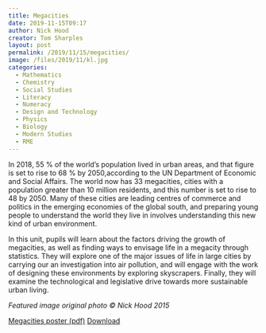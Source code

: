 ```yaml
---
title: Megacities
date: 2019-11-15T09:17
author: Nick Hood
creator: Tom Sharples
layout: post
permalink: /2019/11/15/megacities/
image: /files/2019/11/kl.jpg
categories:
  - Mathematics
  - Chemistry
  - Social Studies
  - Literacy
  - Numeracy
  - Design and Technology
  - Physics
  - Biology
  - Modern Studies 
  - RME
---
```


In 2018, 55 % of the world’s population lived in urban areas, and that figure is set to rise to 68 % by 2050,according to the UN Department of Economic and Social Affairs. The world now has 33 megacities, cities with a population greater than 10 million residents, and this number is set to rise to 48 by 2050. Many of these cities are leading centres of commerce and politics in the emerging economies of the global south, and preparing young people to understand the world they live in involves understanding this new kind of urban environment.

In this unit, pupils will learn about the factors driving the growth of megacities, as well as finding ways to envisage life in a megacity through statistics. They will explore one of the major issues of life in large cities by carrying our an investigation into air pollution, and will engage with the work of designing these environments by exploring skyscrapers. Finally, they will examine the technological and legislative drive towards more sustainable urban living.

*Featured image original photo © Nick Hood 2015*

<a href="/files/2019/11/outdoors.pdf">Megacities poster (pdf)</a> <a href="/files/2019/11/megacities.pdf" class="btn btn-sm btn-default" download>Download</a>

